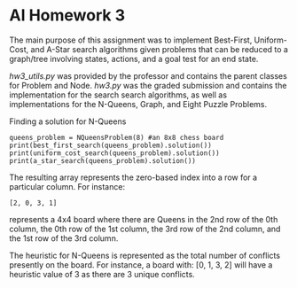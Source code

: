 # AI Homework 3

The main purpose of this assignment was to implement Best-First, Uniform-Cost, and A-Star search algorithms given problems that can be reduced to a graph/tree involving states, actions, and a goal test for an end state.

*hw3_utils.py* was provided by the professor and contains the parent classes for Problem and Node.
*hw3.py* was the graded submission and contains the implementation for the search search algorithms, as well as implementations for the N-Queens, Graph, and Eight Puzzle Problems.

Finding a solution for N-Queens
```
queens_problem = NQueensProblem(8) #an 8x8 chess board
print(best_first_search(queens_problem).solution())
print(uniform_cost_search(queens_problem).solution())
print(a_star_search(queens_problem).solution())
```
The resulting array represents the zero-based index into a row for a particular column. For instance:
```
[2, 0, 3, 1]
```
represents a 4x4 board where there are Queens in the 2nd row of the 0th column, the 0th row of the 1st column, the 3rd row of the 2nd column, and the 1st row of the 3rd column.

The heuristic for N-Queens is represented as the total number of conflicts presently on the board. For instance, a board with:
[0, 1, 3, 2]
will have a heuristic value of 3 as there are 3 unique conflicts.
